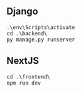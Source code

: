 ## Django
```
.\env\Scripts\activate
cd .\backend\
py manage.py runserver
```

## NextJS
```
cd .\frontend\
npm run dev
```
